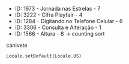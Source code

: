 - ID: 1973 - Jornada nas Estrelas - 7
- ID: 3222 - Cifra Playfair - 4
- ID: 1284 - Digitando no Telefone Celular - 6
- ID: 3306 - Consulta e Alteração - 1
- ID: 1566 - Altura - 8 -> counting sort 

canivete
```
Locale.setDefault(Locale.US)
```